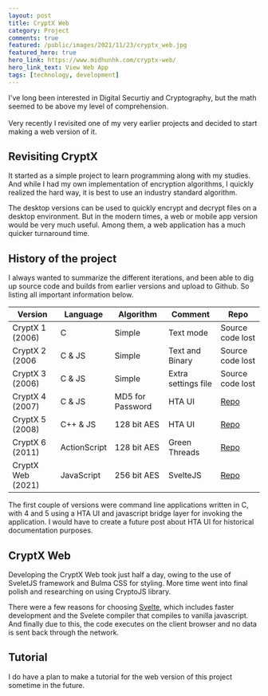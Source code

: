 ```yaml
---
layout: post
title: CryptX Web
category: Project
comments: true
featured: /public/images/2021/11/23/cryptx_web.jpg
featured_hero: true
hero_link: https://www.midhunhk.com/cryptx-web/
hero_link_text: View Web App
tags: [technology, development]
---
```

I've long been interested in Digital Securtiy and Cryptography, but the math seemed to be above my level of comprehension.<br/><br/> 
Very recently I revisited one of my very earlier projects and decided to start making a web version of it.
<!-- more -->  

## Revisiting CryptX
It started as a simple project to learn programming along with my studies. And while I had my own implementation of encryption 
algorithms, I quickly realized the hard way, it is best to use an industry standard algorithm.

The desktop versions can be used to quickly encrypt and decrypt files on a desktop environment. But in the modern times, a web or mobile app 
version would be very much useful. Among them, a web application has a much quicker turnaround time.

## History of the project
I always wanted to summarize the different iterations, and been able to dig up source code and builds from earlier versions and upload to Github. So listing all important information below.

| Version         | Language    |  Algorithm   | Comment  | Repo |
|-----------------|-------------|--------------|----------|------|
| CryptX 1 (2006) |  C          | Simple       | Text mode| Source code lost |    
| CryptX 2 (2006  |  C & JS     | Simple       | Text and Binary | Source code lost |    
| CryptX 3 (2006) |  C & JS     | Simple       | Extra settings file | Source code lost |    
| CryptX 4 (2007) |  C & JS     | MD5 for Password |HTA UI|[Repo](https://github.com/midhunhk/cryptx-v4) |
| CryptX 5 (2008) |  C++ & JS   | 128 bit AES  | HTA UI   |[Repo](https://github.com/midhunhk/cryptx-v5) |
| CryptX 6 (2011) | ActionScript| 128 bit AES  |Green Threads|[Repo](https://github.com/midhunhk/cryptx) |
| CryptX Web (2021)| JavaScript | 256 bit AES  | SvelteJS |[Repo](https://github.com/midhunhk/cryptx-web)|

The first couple of versions were command line applications written in C, with 4 and 5 using a HTA UI and javascript bridge 
layer for invoking the application. I would have to create a future post about HTA UI for historical documentation purposes.

## CryptX Web
Developing the CryptX Web took just half a day, owing to the use of SveletJS framework and Bulma CSS for styling. 
More time went into final polish and researching on using CryptoJS library.

There were a few reasons for choosing [Svelte](https://svelte.dev/), which includes faster development and the Svelete compiler 
that compiles to vanilla javascript. And finally due to this, the code executes on the client browser and no data is sent back 
through the network.

## Tutorial
I do have a plan to make a tutorial for the web version of this project sometime in the future.
